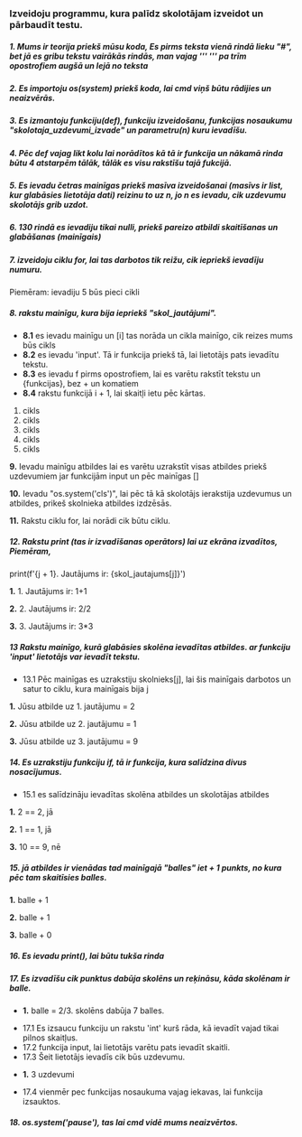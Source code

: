 ### Izveidoju programmu, kura palīdz skolotājam izveidot un pārbaudīt testu.

##### **1.** Mums ir teorija priekš mūsu koda, Es pirms teksta vienā rindā lieku "#", bet jā es gribu tekstu vairākās rindās, man vajag '''   '''   pa trīm opostrofiem augšā un lejā no teksta

##### **2.** Es importoju os(system) priekš koda, lai cmd viņš būtu rādijies un neaizvērās.

##### **3.** Es izmantoju funkciju(def), funkciju izveidošanu, funkcijas nosaukumu "skolotaja_uzdevumi_izvade" un parametru(n) kuru ievadīšu.
##### **4.** Pēc def vajag likt kolu lai norādītos kā tā ir funkcija un nākamā rinda būtu 4 atstarpēm tālāk, tālāk es visu rakstīšu tajā fukcijā.
##### **5.** Es ievadu četras mainīgas priekš masīva izveidošanai (masīvs ir list, kur glabāsies lietotāja dati) reizinu to uz n, jo n es ievadu, cik uzdevumu skolotājs grib uzdot.
##### **6.** 130 rindā es ievadiju tikai nulli, priekš pareizo atbildi skaitīšanas un glabāšanas (mainīgais)
##### **7.** izveidoju ciklu for, lai tas darbotos tik reižu, cik iepriekš ievadīju numuru.
Piemēram:
ievadiju 5 
būs pieci cikli

##### __8.__ rakstu mainīgu, kura bija iepriekš "skol_jautājumi". 
* __8.1__ es ievadu mainīgu un [i] tas norāda un cikla mainīgo, cik reizes mums būs cikls
* __8.2__ es ievadu 'input'. Tā ir funkcija priekš tā, lai lietotājs pats ievadītu tekstu.
* __8.3__ es ievadu f pirms opostrofiem, lai es varētu rakstīt tekstu un {funkcijas}, bez + un komatiem
* **8.4** rakstu funkcijā i + 1, lai skaitļi ietu pēc kārtas.
1. cikls 
2. cikls 
3. cikls 
4. cikls
5. cikls

**9.** Ievadu mainīgu atbildes lai es varētu uzrakstīt visas atbildes priekš uzdevumiem jar funkcijām input un pēc mainīgas []

**10.** Ievadu "os.system('cls')", lai pēc tā kā skolotājs ierakstija uzdevumus un atbildes, prikeš skolnieka atbildes izdzēsās.

**11.** Rakstu ciklu for, lai norādi cik būtu ciklu.

##### **12.** Rakstu print (tas ir izvadīšanas operātors) lai uz ekrāna izvadītos, Piemēram, 
print(f'{j + 1}. Jautājums ir: {skol_jautajums[j]}')

__1.__  1. Jautājums ir: 1+1

__2.__ 2. Jautājums ir: 2/2

__3.__ 3. Jautājums ir: 3*3

##### **13** Rakstu mainīgo, kurā glabāsies skolēna ievadītas atbildes. ar funkciju 'input' lietotājs var ievadīt tekstu.
* 13.1 Pēc mainīgas es uzrakstiju skolnieks[j], lai šis mainīgais darbotos un satur to ciklu, kura mainīgais bija j
 
__1.__ Jūsu atbilde uz 1. jautājumu = 2

__2.__ Jūsu atbilde uz 2. jautājumu = 1

__3.__ Jūsu atbilde uz 3. jautājumu = 9


##### **14.** Es uzrakstiju funkciju if, tā ir funkcija, kura salīdzina divus nosacījumus. 
* 15.1 es salīdzināju ievadītas skolēna atbildes un skolotājas atbildes
 
__1.__ 2 == 2, jā  

__2.__ 1 == 1, jā

__3.__ 10 == 9, nē 


##### **15.** jā atbildes ir vienādas tad mainīgajā "balles" iet + 1 punkts, no kura pēc tam skaitīsies balles.

__1.__ balle + 1

**2.** balle + 1

__3.__ balle + 0

##### **16.** Es ievadu print(), lai būtu tukša rinda
##### **17.** Es izvadīšu cik punktus dabūja skolēns un reķināsu, kāda skolēnam ir balle.
- __1.__ balle = 2/3.    skolēns dabūja 7 balles.
* 17.1  Es izsaucu funkciju un rakstu 'int' kurš rāda, kā ievadīt vajad tikai pilnos skaitļus.
* 17.2 funkcija input, lai lietotājs varētu pats ievadīt skaitli.
* 17.3 Šeit lietotājs ievadīs cik būs uzdevumu.
- __1.__ 3 uzdevumi
* 17.4 vienmēr pec funkcijas nosaukuma vajag iekavas, lai funkcija izsauktos.

##### **18.** os.system('pause'), tas lai cmd vidē mums neaizvērtos.

